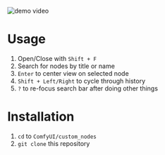 
![demo video](./wiki/demo/demo.gif)

# Usage

1. Open/Close with `Shift + F`
2. Search for nodes by title or name
3. `Enter` to center view on selected node
4. `Shift + Left/Right` to cycle through history
5. `?` to re-focus search bar after doing other things

# Installation

1. `cd` to `ComfyUI/custom_nodes`
2. `git clone` this repository
